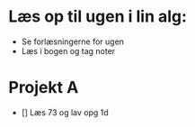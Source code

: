 # Læs op til ugen i lin alg:
- Se forlæsningerne for ugen 
- Læs i bogen og tag noter
# Projekt A
-  [] Læs 73 og lav opg 1d
